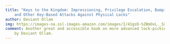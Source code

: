 ```yaml
---
title: "Keys to the Kingdom: Impressioning, Privilege Escalation, Bumping,
    and Other Key-Based Attacks Against Physical Locks"
author: Deviant Ollam
img: https://images-na.ssl-images-amazon.com/images/I/41gsD-%2BmOxL._SX403_BO1,204,203,200_.jpg
comment: Another great and accessible book on more advanced lock-picking
    by Deviant Ollam.
---
```

